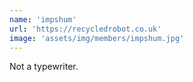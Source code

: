 ```yaml
---
name: 'impshum'
url: 'https://recycledrobot.co.uk'
image: 'assets/img/members/impshum.jpg'
---
```

Not a typewriter.
